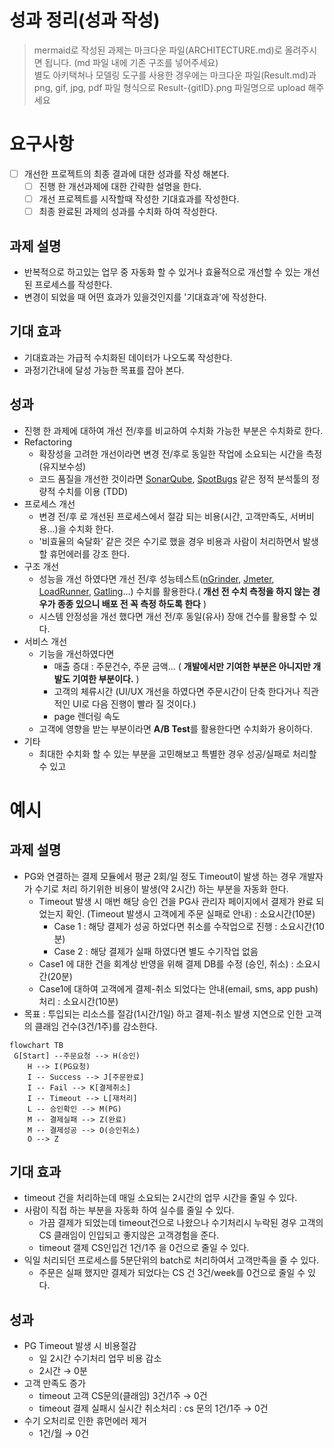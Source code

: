 # 성과 정리(성과 작성)
> mermaid로 작성된 과제는 마크다운 파일(ARCHITECTURE.md)로 올려주시면 됩니다. (md 파일 내에 기존 구조를 넣어주세요) <br>
> 별도 아키택쳐나 모델링 도구를 사용한 경우에는 마크다운 파일(Result.md)과 png, gif, jpg, pdf 파일 형식으로 Result-{gitID}.png 파일명으로 upload 해주세요
# 요구사항
- [ ] 개선한 프로젝트의 최종 결과에 대한 성과를 작성 해본다.
    - [ ] 진행 한 개선과제에 대한 간략한 설명을 한다.
    - [ ] 개선 프로젝트를 시작할때 작성한 기대효과를 작성한다.
    - [ ] 최종 완료된 과제의 성과를 수치화 하여 작성한다.
    
## 과제 설명
- 반복적으로 하고있는 업무 중 자동화 할 수 있거나 효율적으로 개선할 수 있는 개선된 프로세스를 작성한다.
- 변경이 되었을 때 어떤 효과가 있을것인지를 '기대효과'에 작성한다.
## 기대 효과
- 기대효과는 가급적 수치화된 데이터가 나오도록 작성한다.
- 과정기간내에 달성 가능한 목표를 잡아 본다.
## 성과
- 진행 한 과제에 대하여 개선 전/후를 비교하여 수치화 가능한 부분은 수치화로 한다.
- Refactoring
    - 확장성을 고려한 개선이라면 변경 전/후로 동일한 작업에 소요되는 시간을 측정 (유지보수성)
    - 코드 품질을 개선한 것이라면 [SonarQube](https://www.sonarsource.com/products/sonarqube/), [SpotBugs](https://spotbugs.github.io/) 같은 정적 분석툴의 정량적 수치를 이용 (TDD)
- 프로세스 개선
    - 변경 전/후 로 개선된 프로세스에서 절감 되는 비용(시간, 고객만족도, 서버비용...)을 수치화 한다.
    - '비효율의 숙달화' 같은 것은 수기로 했을 경우 비용과 사람이 처리하면서 발생할 휴먼에러를 강조 한다.
- 구조 개선
    - 성능을 개선 하였다면 개선 전/후 성능테스트([nGrinder](https://naver.github.io/ngrinder/), [Jmeter](https://jmeter.apache.org/), [LoadRunner](https://www.microfocus.com/ko-kr/portfolio/performance-engineering/overview), [Gatling](https://gatling.io/)...) 수치를 활용한다.( **개선 전 수치 측정을 하지 않는 경우가 종종 있으니 배포 전 꼭 측정 하도록 한다** )
    - 시스템 안정성을 개선 했다면 개선 전/후  동일(유사) 장애 건수를 활용할 수 있다.
- 서비스 개선
    - 기능을 개선하였다면 
        - 매출 증대 : 주문건수, 주문 금액... ( **개발에서만 기여한 부분은 아니지만 개발도 기여한 부분이다.** )
        - 고객의 체류시간 (UI/UX 개선을 하였다면 주문시간이 단축 한다거나 직관적인 UI로 다음 진행이 빨라 질 것이다.)
        - page 렌더링 속도
    - 고객에 영향을 받는 부분이라면 **A/B Test**를 활용한다면 수치화가 용이하다.
- 기타
    - 최대한 수치화 할 수 있는 부분을 고민해보고 특별한 경우 성공/실패로 처리할 수 있고


# 예시
## 과제 설명
- PG와 연결하는 결제 모듈에서 평균 2회/일 정도 Timeout이 발생 하는 경우 개발자가 수기로 처리 하기위한 비용이 발생(약 2시간) 하는 부분을 자동화 한다.
    - Timeout 발생 시 매번 해당 승인 건을 PG사 관리자 페이지에서 결제가 완료 되었는지 확인. (Timeout 발생시 고객에게 주문 실패로 안내) : 소요시간(10분)
        - Case 1 : 해당 결제가 성공 하었다면 취소를 수작업으로 진행 : 소요시간(10분)
        - Case 2 : 해당 결제가 실패 하였다면 별도 수기작업 없음
    - Case1 에 대한 건을 회계상 반영을 위해 결제 DB를 수정 (승인, 취소) : 소요시간(20분)
    - Case1에 대하여 고객에게 결제-취소 되었다는 안내(email, sms, app push) 처리 : 소요시간(10분)
- 목표 : 투입되는 리소스를 절감(1시간/1일) 하고 결제-취소 발생 지연으로 인한 고객의 클래임 건수(3건/1주)를 감소한다. 
```mermaid
flowchart TB
 G[Start] --주문요청 --> H(승인)
    H --> I(PG요청)
    I -- Success --> J[주문완료]
    I -- Fail --> K[결제취소]
    I -- Timeout --> L[재처리]
    L -- 승인확인 --> M(PG)
    M -- 결제실패 --> Z(완료)
    M -- 결제성공 --> O(승인취소)
    O --> Z

```

## 기대 효과
- timeout 건을 처리하는데 매일 소요되는 2시간의 업무 시간을 줄일 수 있다.
- 사람이 직접 하는 부분을 자동화 하여 실수를 줄일 수 있다.
    - 가끔 결제가 되었는데 timeout건으로 나왔으나 수기처리시 누락된 경우 고객의 CS 클래임이 인입되고 좋지않은 고객경험을 준다.
    - timeout 갤제 CS인입건 1건/1주 을 0건으로 줄일 수 있다.
- 익일 처리되던 프로세스를 5분단위의 batch로 처리하여서 고객만족을 줄 수 있다.
    - 주문은 실패 했지만 결제가 되었다는 CS 건 3건/week를 0건으로 줄일 수 있다.
## 성과
- PG Timeout 발생 시 비용절감
    - 일 2시간 수기처리 업무 비용 감소 
    - 2시간 &rarr; 0분
- 고객 만족도 증가
    - timeout 고객 CS문의(클래임) 3건/1주 &rarr; 0건
    - timeout 결제 실패시 실시간 취소처리 : cs 문의 1건/1주 &rarr; 0건
- 수기 오처리로 인한 휴먼에러 제거
    - 1건/월 &rarr; 0건
